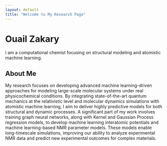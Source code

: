 ```yaml
---
layout: default
title: "Welcome to My Research Page"
---
```


# Ouail Zakary
I am a computational chemist focusing on structural modeling and atomistic machine learning.

## About Me
My research focuses on developing advanced machine learning-driven approaches for modeling large-scale molecular systems under real physicochemical conditions. By integrating state-of-the-art quantum mechanics at the relativistic level and molecular dynamics simulations with atomistic machine learning, I aim to deliver highly predictive models for both structural and dynamic processes. A significant part of my work involves training graph neural networks, along with Kernel and Gaussian Process regression models, to develop machine learning interatomic potentials and machine learning-based NMR parameter models. These models enable long-timescale simulations, improving our ability to analyze experimental NMR data and predict new experimental outcomes for complex materials.
